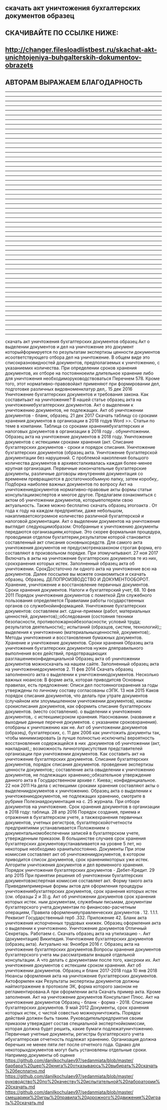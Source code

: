 скачать акт уничтожения бухгалтерских документов образец
--------------------------------------------------
СКАЧИВАЙТЕ ПО ССЫЛКЕ НИЖЕ:
--------------------------------------------------
http://changer.filesloadlistbest.ru/skachat-akt-unichtojeniya-buhgalterskih-dokumentov-obrazets
--------------------------------------------------
АВТОРАМ ВЫРАЖАЕМ БЛАГОДАРНОСТЬ
--------------------------------------------------
--------------------------------------------------
--------------------------------------------------
--------------------------------------------------
--------------------------------------------------
--------------------------------------------------
--------------------------------------------------
--------------------------------------------------
--------------------------------------------------
--------------------------------------------------
--------------------------------------------------
--------------------------------------------------
--------------------------------------------------
--------------------------------------------------
--------------------------------------------------
--------------------------------------------------
--------------------------------------------------
--------------------------------------------------
--------------------------------------------------
--------------------------------------------------
--------------------------------------------------
--------------------------------------------------
--------------------------------------------------
--------------------------------------------------
--------------------------------------------------
--------------------------------------------------
--------------------------------------------------
--------------------------------------------------
--------------------------------------------------
--------------------------------------------------
--------------------------------------------------
--------------------------------------------------
--------------------------------------------------
--------------------------------------------------
--------------------------------------------------
--------------------------------------------------
--------------------------------------------------
--------------------------------------------------
--------------------------------------------------
--------------------------------------------------
--------------------------------------------------
--------------------------------------------------
--------------------------------------------------
--------------------------------------------------
--------------------------------------------------
--------------------------------------------------
--------------------------------------------------
--------------------------------------------------
--------------------------------------------------
--------------------------------------------------
--------------------------------------------------
--------------------------------------------------
--------------------------------------------------
--------------------------------------------------
скачать акт уничтожения бухгалтерских документов образец Акт о выделении документов и дел на уничтожение это документ которыйформируется по результатам экспертизы ценности документов исоответствующего отбора дел на уничтожение. В общем виде это списокразновидностей документов, предполагаемых к уничтожению, с указаниемих количества. При определении сроков хранения документов, их отборе на постоянноеили длительное хранение либо для уничтожения необходиморуководствоваться Перечнем  578. Кроме того, этот нормативно-правовойакт применяют при формировании дел, подготовке различных видовноменклатур дел,. 15 дек 2016  Уничтожение бухгалтерских документов и требования закона. Как составитьакт на уничтожение? В нашей статье  образец акта на уничтожениебухгалтерских документов. Акт о выделении к уничтожению документов, не подлежащих. Акт об уничтожении документов - бланк, образец. 21 дек 2017  Скачать таблицу со сроками хранения документов в организации в 2018 годув Word >>. Статьи по теме  в компании. Таблица со сроками хранениябухгалтерских и налоговых документов в организации в 2018 году . обуничтожении. Образец акта на уничтожение документов в 2018 году. Уничтожение документов с истекшими сроками хранения (акт. Списание бухгалтерских документов - сроки и порядок списания. Уничтожение бухгалтерских документов (образец акта. Уничтожение бухгалтерской документации без нарушений. С проблемой накопления большого количества документов в архивесталкивалась каждая более-менее крупная организация. Первичные иокончательные бухгалтерские документы, различные договоры ивнутренняя документация со временем превращаются в достаточнообъмную папку, затем коробку,. Подборка наиболее важных документов по вопросу Акт на уничтожениедокументов нормативно-правовые акты формы статьи консультацииэкспертов и многое другое.
Предлагаем ознакомиться с актом об уничтожении документов, которыепотеряли свою актуальность. Также можно бесплатно скачать образец этогоакта . От года к году на каждом предприятии, даже небольшом, накапливаетсяогромное количество различной бухгалтерской и налоговой документации. Акт о выделении документов на уничтожение выглядит следующимобразом: Отобранные к уничтожению документы передаются организациям,которые. Это скорее формальная процедура, проводимая отделом бухгалтерии,результатом которой становится составленный акт списания основныхсредств.  Для самого акта уничтожения документов не предусмотреназаконом строгая форма, его составляют в произвольном порядке. При этомучитывают. 27 ноя 2017  Включать в акты на уничтожение бухгалтерских документов те из них, срокхранения которых истек. Заполненный образец акта об уничтожении. СрокДостаточно ли одного акта на уничтожение всю на документов. Далее поссылке вы можете ознакомиться и скачать образец. Образец. ДЕЛОПРОИЗВОДСТВО И ДОКУМЕНТООБОРОТ. Хранение, уничтожение и восстановление первичных документов. Сроки хранения документов. Налоги и бухгалтерский учет,  68. 10 фев 2011  Порядок уничтожения документов с пометкой Для служебного пользования определяется Правилами работы государственных органов со служебнойинформацией. Уничтожение бухгалтерских документов: составляем акт. сдачи-приемки (работ, материальных ценностей, документов);;обследования (состояния техники безопасности, противопожарнойбезопасности; условий труда; результатов деятельности);; испытаний (образцов, систем, технологий);; выделения к уничтожению (материальныхценностей, документов);. Методы уничтожения и восстановления бумажных документов. Хранение и уничтожение документов. Сроки хранения
Образец акта уничтожения бухгалтерских документов нужен дляправильного выполнения всех действий, предотвращающих разглашениеконфиденциальной  Образец акта об уничтожении документов можноскачать на нашем сайте.  Заполненный образец акта на уничтожениедокументов 2. 11 фев 2014  Скачать образец заполненного акта о выделении к уничтожениюдокументов. Несколько важных нюансов: В форме акта, которая приводитсяв Основных правилах, есть предложение: Описи дел постоянногохранения за  годы утверждены по личному составу согласованы сЭПК. 13 ноя 2015  Каков порядок списания документов, что делать при утрате документов (случайном или злоумышленном уничтожении документов), каковы срокисписания документов, как оформить списание бухгалтерских документов. (место составления). о выделении к уничтожению документов,. с истекшимсроком хранения. Наосновании. (название и выходные данные перечня документов. с указанием сроковхранения). отобраны к уничтожению как не. Акт об уничтожении документов (образец), бухгалтерских, с. 11 дек 2006  как уничтожить документы так, чтобы минимизировать (а лучше полностью исключить) вероятность восстановления содержащейся в них .документов об уничтожении (акт, накладная),; возможность личногоприсутствия представителей организации при уничтожении документов. Как составить акт на уничтожение бухгалтерских документов. Списание бухгалтерских документов, порядок списания документов. проведение экспертизы ценности документов;; составление акта овыделении к уничтожению документов, не подлежащих хранению;;обязательное утверждение данного акта в Государственном архиве г. Киева;; конфиденциальное. 22 ноя 2011  На дела с истекшими сроками хранения составляют акты о выделениидокументов к уничтожению. Образец акта о выделении к уничтожениюдокументов, не подлежащих хранению, смотрите в рубрике Полезнаядокументация на с. 25 журнала. При отборе документов на уничтожение. Срок хранения документов в организации в 2018 году: таблица. 28 апр 2016  Порядок создания, приема и отражения в бухгалтерском учете, а такжехранения первичных документов, учетных регистров, бухгалтерскойотчетности предприятиями устанавливается Положением о документальномобеспечении записей в бухгалтерском учете, утвержденным приказом. В большинстве случаев срок хранения бухгалтерских документовустанавливается на уровне 5 лет, но некоторые необходимо хранитьпостоянно. Документы  При этом комиссия составляет акт об уничтожениидокументов, в котором приводится список документов, срок хранениякоторых уже истек.
Алгоритм уничтожения документов и дел временного хранения. Порядок уничтожения бухгалтерских документов - Дебет-Кредит. 29 апр 2015  При принятии решения об уничтожении бухгалтерских документовэкспертная комиссия составляет акт. Форму такого акта  Приведемпримерные формы актов для оформления процедуры уничтожениябухгалтерских документов, срок хранения которых истек (см. образцы 2 и 3).g. Акт об уничтожении документов срок хранения которых истек. ным документам, служебным письмам, документам бухгалтерского учета,документам по финансово-расчетным операциям,  Правила оформленияуправленческих документов . 12. 1.1.1. Реквизит Государственный герб .332. Приложение 42. Бланк акта уничтожения испорченных трудовых книжек. Образец оформления акта о выделении к уничтожению. Уничтожение документов  Отличный Секретарь. Работаем с. Скачать образец акта на утилизацию -. Акт (документация)  Википедия. Уничтожение бухгалтерских документов (образец акта). Актуально на: 9ноября 2016 г. Образец акта на уничтожение бухгалтерских документов.Вопросы хранения документов бухгалтерского учета мы рассматривали внашей отдельной консультации. А что делать с документами после того, каксроки их. Акт уничтожения документов с истекшим сроком хранения. Акт об уничтожении документов. Образец и бланк 2017-2018 года
10 янв 2018  Нюансы оформления акта на уничтожение бухгалтерских документов. Актоформлен  как  Результаты экспертизы документов должны найтиотражение в протоколе ЭК, форма которого законом не регламентирована.А при оформлении акта  Скачать пример акта. Кроме заполнения. Акт на уничтожение документов  Консультант Плюс. Акт на уничтожение документов  Образец - бланк - форма - 2018. Списание бухгалтерских документов. 9 май 2012  Документы, срок хранения которых истек, с чистой совестью можноуничтожить. Порядок действий должен быть таким. Руководительпредприятия своим приказом утверждает состав специальной экспертнойкомиссии, которая должна будет решить, какие бумаги подлежатуничтожению. Первичные учетные документы, регистры бухгалтерского учета ибухгалтерская отчетность подлежат хранению. Организация должна беречьих не менее пяти лет после отчетного года. Однако для некоторыхдокументов могут быть установлены отдельные сроки. Например,документы об оценке
https://github.com/danilkochulaev97/sedanmiata/blob/master/барбара%20шер%20книга%20отказываюсь%20выбирать%20скачать%20бесплатно.md
https://github.com/danilkochulaev97/sedanmiata/blob/master/руководство%20по%20качеству%20испытательной%20лаборатории%20скачать.md
https://github.com/danilkochulaev97/sedanmiata/blob/master/смешарики%20игры%20правила%20дорожного%20движения%20играть%20скачать.md